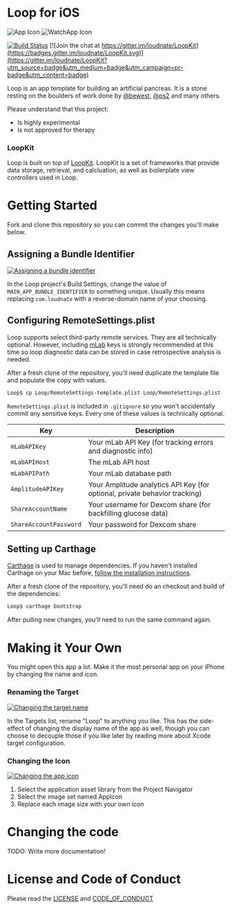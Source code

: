 # Loop for iOS

![App Icon](https://raw.githubusercontent.com/loudnate/Loop/master/Loop/Assets.xcassets/AppIcon.appiconset/40%402x.png) ![WatchApp Icon](https://raw.githubusercontent.com/loudnate/Loop/master/WatchApp/Assets.xcassets/AppIcon.appiconset/watch-40%402x.png)

[![Build Status](https://travis-ci.org/loudnate/Loop.svg?branch=master)](https://travis-ci.org/loudnate/Loop)
[![Join the chat at https://gitter.im/loudnate/LoopKit](https://badges.gitter.im/loudnate/LoopKit.svg)](https://gitter.im/loudnate/LoopKit?utm_source=badge&utm_medium=badge&utm_campaign=pr-badge&utm_content=badge)

Loop is an app template for building an artificial pancreas. It is a stone resting on the boulders of work done by [@bewest](https://github.com/bewest/decoding-carelink), [@ps2](https://github.com/ps2/rileylink) and many others.

Please understand that this project:
- Is highly experimental
- Is not approved for therapy

### LoopKit

Loop is built on top of [LoopKit](https://github.com/loudnate/LoopKit). LoopKit is a set of frameworks that provide data storage, retrieval, and calcluation, as well as boilerplate view controllers used in Loop.

# Getting Started

Fork and clone this repository so you can commit the changes you'll make below.

## Assigning a Bundle Identifier

[![Assigning a bundle identifier](https://raw.githubusercontent.com/loudnate/Loop/master/Documentation/Assigning%20a%20bundle%20identifier.png)](https://raw.githubusercontent.com/loudnate/Loop/master/Documentation/Assigning%20a%20bundle%20identifier.png)

In the Loop project's Build Settings, change the value of `MAIN_APP_BUNDLE_IDENTIFIER` to something unique. Usually this means replacing `com.loudnate` with a reverse-domain name of your choosing.

## Configuring RemoteSettings.plist

Loop supports select third-party remote services. They are all technically optional. However, including [mLab](https://mlab.com) keys is strongly recommended at this time so loop diagnostic data can be stored in case retrospective analysis is needed.

After a fresh clone of the repository, you'll need duplicate the template file and populate the copy with values.

```bash
Loop$ cp Loop/RemoteSettings-template.plist Loop/RemoteSettings.plist
```

`RemoteSettings.plist` is included in `.gitignore` so you won't accidentally commit any sensitive keys.
Every one of these values is technically optional.

| Key                    | Description
| ---------------------- | -------------
| `mLabAPIKey`           | Your mLab API Key (for tracking errors and diagnostic info)
| `mLabAPIHost`          | The mLab API host
| `mLabAPIPath`          | Your mLab database path
| `AmplitudeAPIKey`      | Your Amplitude analytics API Key (for optional, private behavior tracking)
| `ShareAccountName`     | Your username for Dexcom share (for backfilling glucose data)
| `ShareAccountPassword` | Your password for Dexcom share

## Setting up Carthage

[Carthage](https://github.com/carthage/carthage) is used to manage dependencies. If you haven't installed Carthage on your Mac before, [follow the installation instructions](https://github.com/carthage/carthage#installing-carthage).

After a fresh clone of the repository, you'll need do an checkout and build of the dependencies:

```bash
Loop$ carthage bootstrap
```

After pulling new changes, you'll need to run the same command again.

# Making it Your Own

You might open this app a lot. Make it the most personal app on your iPhone by changing the name and icon.

### Renaming the Target

[![Changing the target name](https://raw.githubusercontent.com/loudnate/Loop/master/Documentation/Changing%20the%20target%20name.png)](https://raw.githubusercontent.com/loudnate/Loop/master/Documentation/Changing%20the%20target%20name.png)

In the Targets list, rename "Loop" to anything you like. This has the side-effect of changing the display name of the app as well, though you can choose to decouple those if you like later by reading more about Xcode target configuration.

### Changing the Icon

[![Changing the app icon](https://raw.githubusercontent.com/loudnate/Loop/master/Documentation/Changing%20the%20app%20icon.png)](https://raw.githubusercontent.com/loudnate/Loop/master/Documentation/Changing%20the%20app%20icon.png)

1. Select the application asset library from the Project Navigator
2. Select the image set named AppIcon
3. Replace each image size with your own icon

# Changing the code

TODO: Write more documentation!

# License and Code of Conduct

Please read the [LICENSE](https://github.com/loudnate/naterade-ios/blob/master/LICENSE) and [CODE_OF_CONDUCT](https://github.com/loudnate/naterade-ios/blob/master/CODE_OF_CONDUCT.md)
